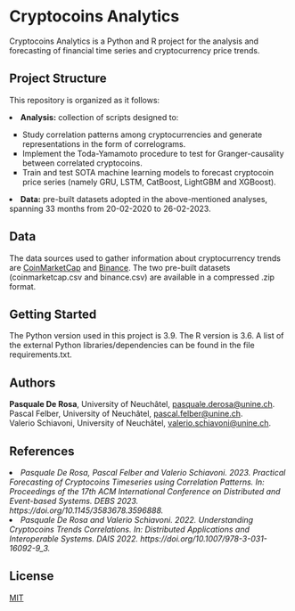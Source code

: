# Cryptocoins Analytics

Cryptocoins Analytics is a Python and R project for the analysis and forecasting of financial time series and cryptocurrency price trends.

## Project Structure
This repository is organized as it follows:
<li><b>Analysis:</b> collection of scripts designed to:</li>
<ul type = "square">
<li> Study correlation patterns among cryptocurrencies and generate representations in the form of correlograms.</li>
<li> Implement the Toda-Yamamoto procedure to test for Granger-causality between correlated cryptocoins.</li>
<li> Train and test SOTA machine learning models to forecast cryptocoin price series (namely GRU, LSTM, CatBoost, LightGBM and XGBoost).</li>
</ul>
<li><b>Data:</b> pre-built datasets adopted in the above-mentioned analyses, spanning 33 months from 20-02-2020 to 26-02-2023. </li>

## Data
The data sources used to gather information about cryptocurrency trends are [CoinMarketCap](https://www.coinmarketcap.com/) and [Binance](https://www.binance.com/).
The two pre-built datasets (coinmarketcap.csv and binance.csv) are available in a compressed .zip format.

## Getting Started
The Python version used in this project is 3.9. The R version is 3.6. A list of the external Python libraries/dependencies can be found in the file requirements.txt.

## Authors
<b>Pasquale De Rosa</b>, University of Neuchâtel, [pasquale.derosa@unine.ch](mailto:pasquale.derosa@unine.ch). <br/>
Pascal Felber, University of Neuchâtel, [pascal.felber@unine.ch](mailto:pascal.felber@unine.ch). <br/>
Valerio Schiavoni, University of Neuchâtel, [valerio.schiavoni@unine.ch](mailto:valerio.schiavoni@unine.ch).

## References
<li> <i> Pasquale De Rosa, Pascal Felber and Valerio Schiavoni. 2023. Practical Forecasting of Cryptocoins Timeseries using Correlation Patterns. In: Proceedings of the 17th ACM International Conference on Distributed and Event-based Systems. DEBS 2023. https://doi.org/10.1145/3583678.3596888. </i></li>

<li> <i> Pasquale De Rosa and Valerio Schiavoni. 2022. Understanding Cryptocoins Trends Correlations. In: Distributed Applications and Interoperable Systems. DAIS 2022. https://doi.org/10.1007/978-3-031-16092-9_3. </i></li>

## License
[MIT](https://choosealicense.com/licenses/mit/)
